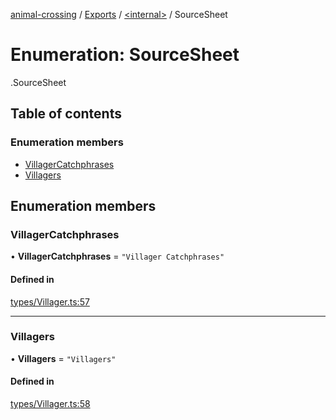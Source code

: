 [animal-crossing](../README.md) / [Exports](../modules.md) / [<internal\>](../modules/internal_.md) / SourceSheet

# Enumeration: SourceSheet

[<internal>](../modules/internal_.md).SourceSheet

## Table of contents

### Enumeration members

- [VillagerCatchphrases](internal_.SourceSheet-2.md#villagercatchphrases)
- [Villagers](internal_.SourceSheet-2.md#villagers)

## Enumeration members

### VillagerCatchphrases

• **VillagerCatchphrases** = `"Villager Catchphrases"`

#### Defined in

[types/Villager.ts:57](https://github.com/Norviah/animal-crossing/blob/3810f6b/module/types/Villager.ts#L57)

___

### Villagers

• **Villagers** = `"Villagers"`

#### Defined in

[types/Villager.ts:58](https://github.com/Norviah/animal-crossing/blob/3810f6b/module/types/Villager.ts#L58)
